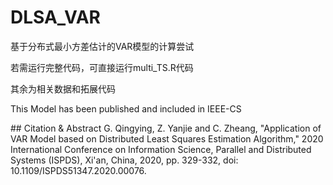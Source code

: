 # DLSA_VAR
基于分布式最小方差估计的VAR模型的计算尝试

若需运行完整代码，可直接运行multi_TS.R代码

其余为相关数据和拓展代码

This Model has been published and included in IEEE-CS

## Citation & Abstract
G. Qingying, Z. Yanjie and C. Zheang, "Application of VAR Model based on Distributed Least Squares Estimation Algorithm," 2020 International Conference on Information Science, Parallel and Distributed Systems (ISPDS), Xi'an, China, 2020, pp. 329-332, doi: 10.1109/ISPDS51347.2020.00076.
